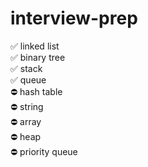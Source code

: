 # interview-prep

✅ linked list<br>
✅ binary tree<br>
✅ stack<br>
✅ queue<br>
⛔ hash table<br>
⛔ string<br>
⛔ array<br>
⛔ heap<br>
⛔ priority queue
